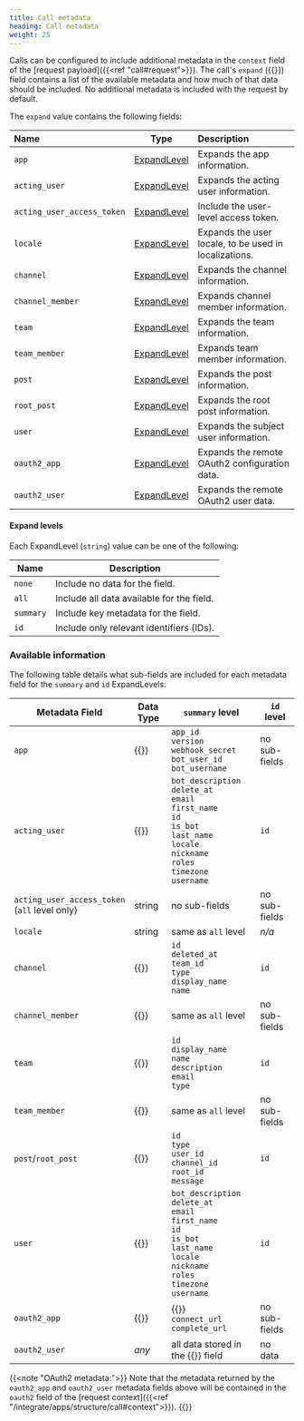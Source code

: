 ```yaml
---
title: Call metadata
heading: Call metadata
weight: 25
---
```

Calls can be configured to include additional metadata in the `context` field of the [request payload]({{<ref "call#request">}}). The call's `expand` ({{<newtabref title="godoc" href="https://pkg.go.dev/github.com/mattermost/mattermost-plugin-apps/apps#Expand">}}) field contains a list of the available metadata and how much of that data should be included.
No additional metadata is included with the request by default.

The `expand` value contains the following fields:

| Name                       | Type                          | Description                                           |
|:---------------------------|-------------------------------|:------------------------------------------------------|
| `app`                      | [ExpandLevel](#expand-levels) | Expands the app information.                          |
| `acting_user`              | [ExpandLevel](#expand-levels) | Expands the acting user information.                  |
| `acting_user_access_token` | [ExpandLevel](#expand-levels) | Include the user-level access token.                  |
| `locale`                   | [ExpandLevel](#expand-levels) | Expands the user locale, to be used in localizations. |
| `channel`                  | [ExpandLevel](#expand-levels) | Expands the channel information.                      |
| `channel_member`           | [ExpandLevel](#expand-levels) | Expands channel member information.                   |
| `team`                     | [ExpandLevel](#expand-levels) | Expands the team information.                         |
| `team_member`              | [ExpandLevel](#expand-levels) | Expands team member information.                      |
| `post`                     | [ExpandLevel](#expand-levels) | Expands the post information.                         |
| `root_post`                | [ExpandLevel](#expand-levels) | Expands the root post information.                    |
| `user`                     | [ExpandLevel](#expand-levels) | Expands the subject user information.                 |
| `oauth2_app`               | [ExpandLevel](#expand-levels) | Expands the remote OAuth2 configuration data.         |
| `oauth2_user`              | [ExpandLevel](#expand-levels) | Expands the remote OAuth2 user data.                  |


#### Expand levels

Each ExpandLevel (`string`) value can be one of the following:

| Name      | Description                               |
|-----------|-------------------------------------------|
| `none`    | Include no data for the field.            |
| `all`     | Include all data available for the field. |
| `summary` | Include key metadata for the field.       |
| `id`      | Include only relevant identifiers (IDs).  |

### Available information

The following table details what sub-fields are included for each metadata field for the `summary` and `id` ExpandLevels:

| Metadata Field                                    | Data Type                                                                                                                       | `summary` level                                                                                                                                                            | `id` level    |
|---------------------------------------------------|---------------------------------------------------------------------------------------------------------------------------------|----------------------------------------------------------------------------------------------------------------------------------------------------------------------------|---------------|
| `app`                                             | {{<newtabref title="App" href="https://pkg.go.dev/github.com/mattermost/mattermost-plugin-apps/apps#App">}}                     | `app_id`<br/>`version`<br/>`webhook_secret`<br/>`bot_user_id`<br/>`bot_username`                                                                                           | no sub-fields |
| `acting_user`                                     | {{<newtabref title="User" href="https://pkg.go.dev/github.com/mattermost/mattermost-server/v6/model#User">}}                    | `bot_description`<br/>`delete_at`<br/>`email`<br/>`first_name`<br/>`id`<br/>`is_bot`<br/>`last_name`<br/>`locale`<br/>`nickname`<br/>`roles`<br/>`timezone`<br/>`username` | `id`          |
| `acting_user_access_token`<br/>(`all` level only) | string                                                                                                                          | no sub-fields                                                                                                                                                              | no sub-fields |
| `locale`                                          | string                                                                                                                          | same as `all` level                                                                                                                                                        | _n/a_         |
| `channel`                                         | {{<newtabref title="Channel" href="https://pkg.go.dev/github.com/mattermost/mattermost-server/v6/model#Channel">}}              | `id`<br/>`deleted_at`<br/>`team_id`<br/>`type`<br/>`display_name`<br/>`name`                                                                                               | `id`          |
| `channel_member`                                  | {{<newtabref title="ChannelMember" href="https://pkg.go.dev/github.com/mattermost/mattermost-server/v6/model#ChannelMember">}}  | same as `all` level                                                                                                                                                        | no sub-fields |
| `team`                                            | {{<newtabref title="Team" href="https://pkg.go.dev/github.com/mattermost/mattermost-server/v6/model#Team">}}                    | `id`<br/>`display_name`<br/>`name`<br/>`description`<br/>`email`<br/>`type`                                                                                                | `id`          |
| `team_member`                                     | {{<newtabref title="TeamMember" href="https://pkg.go.dev/github.com/mattermost/mattermost-server/v6/model#TeamMember">}}        | same as `all` level                                                                                                                                                        | no sub-fields |
| `post`/`root_post`                                | {{<newtabref title="Post" href="https://pkg.go.dev/github.com/mattermost/mattermost-server/v6/model#Post">}}                    | `id`<br/>`type`<br/>`user_id`<br/>`channel_id`<br/>`root_id`<br/>`message`                                                                                                 | `id`          |
| `user`                                            | {{<newtabref title="User" href="https://pkg.go.dev/github.com/mattermost/mattermost-server/v6/model#User">}}                    | `bot_description`<br/>`delete_at`<br/>`email`<br/>`first_name`<br/>`id`<br/>`is_bot`<br/>`last_name`<br/>`locale`<br/>`nickname`<br/>`roles`<br/>`timezone`<br/>`username` | `id`          |
| `oauth2_app`                                      | {{<newtabref title="OAuth2Context" href="https://pkg.go.dev/github.com/mattermost/mattermost-plugin-apps/apps#OAuth2Context">}} | {{<newtabref title="OAuth2App" href="https://pkg.go.dev/github.com/mattermost/mattermost-plugin-apps/apps#OAuth2App">}}<br/>`connect_url`<br/>`complete_url`               | no sub-fields |
| `oauth2_user`                                     | _any_                                                                                                                           | all data stored in the {{<newtabref title="OAuth2Context.User" href="https://pkg.go.dev/github.com/mattermost/mattermost-plugin-apps/apps#OAuth2Context">}} field          | no data       |

{{<note "OAuth2 metadata:">}}
Note that the metadata returned by the `oauth2_app` and `oauth2_user` metadata fields above will be contained in the `oauth2` field of the [request context]({{<ref "/integrate/apps/structure/call#context">}}).
{{</note>}}
